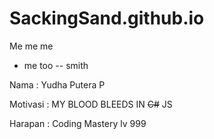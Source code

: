 # SackingSand.github.io
Me me me
- me too
-- smith

Nama : Yudha Putera P

Motivasi : MY BLOOD BLEEDS IN ~~C#~~ JS

Harapan : Coding Mastery lv 999

